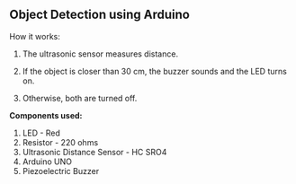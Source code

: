## Object Detection using Arduino 
How it works:
1. The ultrasonic sensor measures distance.

2. If the object is closer than 30 cm, the buzzer sounds and the LED turns on.

3. Otherwise, both are turned off.


**Components used:**
1. LED - Red
2. Resistor - 220 ohms
3. Ultrasonic Distance Sensor - HC SRO4
4. Arduino UNO
5. Piezoelectric Buzzer 
